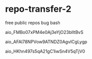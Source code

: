 # repo-transfer-2

free public repos bug bash

aio_FMBo07xPM4e0Aj3eYjO23blItBvS

aio_AFAl78NPVow9ATNDZ0AgvICgLygp

aio_HKhn497s5qA21gC1iwSn4V5qTjV0
